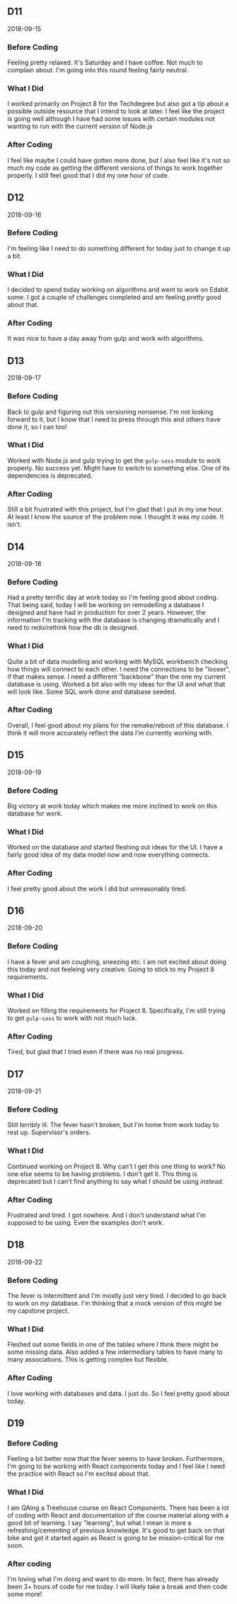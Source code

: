 ## D11

2018-09-15

### Before Coding

Feeling pretty relaxed. It's Saturday and I have coffee. Not much to complain about. I'm going into this round feeling fairly neutral.

### What I Did

I worked primarily on Project 8 for the Techdegree but also got a tip about a possible outside resource that I intend to look at later. I feel like the project is going well although I have had some issues with certain modules not wanting to run with the current version of Node.js

### After Coding

I feel like maybe I could have gotten more done, but I also feel like it's not so much my code as getting the different versions of things to work together properly. I still feel good that I did my one hour of code.

## D12

2018-09-16

### Before Coding

I'm feeling like I need to do something different for today just to change it up a bit.

### What I Did

I decided to spend today working on algorithms and went to work on Edabit some. I got a couple of challenges completed and am feeling pretty good about that.

### After Coding

It was nice to have a day away from gulp and work with algorithms.

## D13

2018-09-17

### Before Coding

Back to gulp and figuring out this versioning nonsense. I'm not looking forward to it, but I know that I need to press through this and others have done it, so I can too!

### What I Did

Worked with Node.js and gulp trying to get the `gulp-sass` module to work properly. No success yet. Might have to switch to something else. One of its dependencies is deprecated.

### After Coding

Still a bit frustrated with this project, but I'm glad that I put in my one hour. At least I know the source of the problem now. I thought it was my code. It isn't.

## D14

2018-09-18

### Before Coding

Had a pretty terrific day at work today so I'm feeling good about coding. That being said, today I will be working on remodelling a database I designed and have had in production for over 2 years. However, the information I'm tracking with the database is changing dramatically and I need to redo/rethink how the db is designed.

### What I Did

Quite a bit of data modelling and working with MySQL workbench checking how things will connect to each other. I need the connections to be "looser", if that makes sense. I need a different "backbone" than the one my current database is using. Worked a bit also with my ideas for the UI and what that will look like. Some SQL work done and database seeded.

### After Coding

Overall, I feel good about my plans for the remake/reboot of this database. I think it will more accurately reflect the data I'm currently working with.

## D15

2018-09-19

### Before Coding

Big victory at work today which makes me more inclined to work on this database for work.

### What I Did

Worked on the database and started fleshing out ideas for the UI. I have a fairly good idea of my data model now and now everything connects.

### After Coding

I feel pretty good about the work I did but unreasonably tired.

## D16

2018-09-20

### Before Coding

I have a fever and am coughing, sneezing etc. I am not excited about doing this today and not feeleing very creative. Going to stick to my Project 8 requirements.

### What I Did

Worked on filling the requirements for Project 8. Specifically, I'm still trying to get `gulp-sass` to work with not much luck.

### After Coding

Tired, but glad that I tried even if there was no real progress.

## D17

2018-09-21

### Before Coding

Still terribly ill. The fever hasn't broken, but I'm home from work today to rest up. Supervisor's orders.

### What I Did

Continued working on Project 8. Why can't I get this one thing to work?  No one else seems to be having problems. I don't get it. This thing is deprecated but I can't find anything to say what I should be using *instead*.

### After Coding

Frustrated and tired. I got nowhere. And I don't understand what I'm supposed to be using. Even the examples don't work.

## D18

2018-09-22

### Before Coding

The fever is intermittent and I'm mostly just very tired. I decided to go back to work on my database. I'm thinking that a mock version of this might be my capstone project.

### What I Did

Fleshed out some fields in one of the tables where I think there might be some missing data. Also added a few intermediary tables to have many to many associations. This is getting complex but flexible.

### After Coding

I love working with databases and data. I just do. So I feel pretty good about today.

## D19

### Before Coding

Feeling a bit better now that the fever seems to have broken. Furthermore, I'm going to be working with React components today and I feel like I need the practice with React so I'm excited about that.

### What I Did

I am QAing a Treehouse course on React Components. There has been a lot of coding with React and documentation of the course material along with a good bit of learning. I say "learning", but what I mean is more a refreshing/cementing of previous knowledge. It's good to get back on that bike and get it started again as React is going to be mission-critical for me soon.

### After coding

I'm loving what I'm doing and want to do more. In fact, there has already been 3+ hours of code for me today. I will likely take a break and then code some more!
